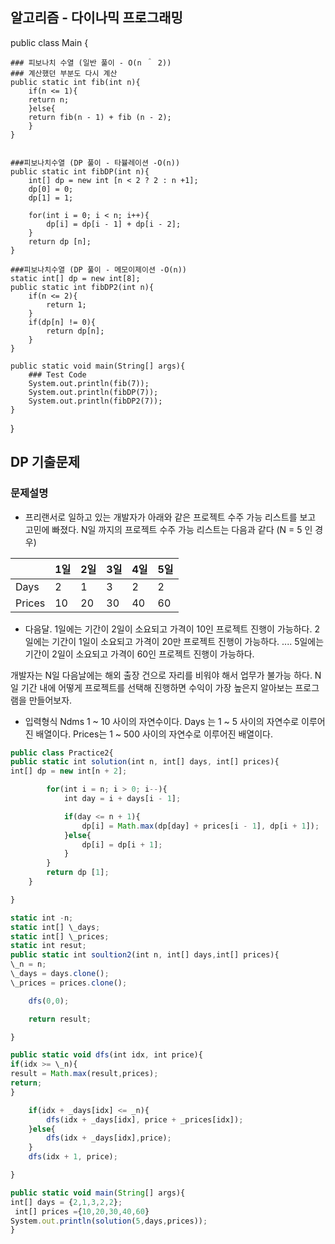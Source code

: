 ## 알고리즘 - 다이나믹 프로그래밍

public class Main {

    ### 피보나치 수열 (일반 풀이 - O(n ＾ 2))
    ### 계산했던 부분도 다시 계산
    public static int fib(int n){
        if(n <= 1){
        return n;
        }else{
        return fib(n - 1) + fib (n - 2);
        }
    }


    ###피보나치수열 (DP 풀이 - 타뷸레이션 -O(n))
    public static int fibDP(int n){
        int[] dp = new int [n < 2 ? 2 : n +1];
        dp[0] = 0;
        dp[1] = 1;

        for(int i = 0; i < n; i++){
            dp[i] = dp[i - 1] + dp[i - 2];
        }
        return dp [n];
    }

    ###피보나치수열 (DP 풀이 - 메모이제이션 -O(n))
    static int[] dp = new int[8];
    public static int fibDP2(int n){
        if(n <= 2){
            return 1;
        }
        if(dp[n] != 0){
            return dp[n];
        }
    }

    public static void main(String[] args){
        ### Test Code
        System.out.println(fib(7));
        System.out.println(fibDP(7));
        System.out.println(fibDP2(7));
    }

}

## DP 기출문제

### 문제설명

- 프리랜서로 일하고 있는 개발자가 아래와 같은 프로젝트 수주 가능 리스트를 보고 고민에 빠졌다.
  N일 까지의 프로젝트 수주 가능 리스트는 다음과 같다 (N = 5 인 경우)

|        | 1일 | 2일 | 3일 | 4일 | 5일 |
| ------ | --- | --- | --- | --- | --- |
| Days   | 2   | 1   | 3   | 2   | 2   |
| Prices | 10  | 20  | 30  | 40  | 60  |

- 다음달.
  1일에는 기간이 2일이 소요되고 가격이 10인 프로젝트 진행이 가능하다.
  2일에는 기간이 1일이 소요되고 가격이 20만 프로젝트 진행이 가능하다.
  ....
  5일에는 기간이 2일이 소요되고 가격이 60인 프로젝트 진행이 가능하다.

개발자는 N일 다음날에는 해외 출장 건으로 자리를 비워야 해서 업무가 불가능 하다.
N일 기간 내에 어떻게 프로젝트를 선택해 진행하면
수익이 가장 높은지 알아보는 프로그램을 만들어보자.

- 입력형식
  Ndms 1 ~ 10 사이의 자연수이다.
  Days 는 1 ~ 5 사이의 자연수로 이루어진 배열이다.
  Prices는 1 ~ 500 사이의 자연수로 이루어진 배열이다.
```jsx
public class Practice2{
public static int solution(int n, int[] days, int[] prices){
int[] dp = new int[n + 2];

        for(int i = n; i > 0; i--){
            int day = i + days[i - 1];

            if(day <= n + 1){
                dp[i] = Math.max(dp[day] + prices[i - 1], dp[i + 1]);
            }else{
                dp[i] = dp[i + 1];
            }
        }
        return dp [1];
    }

}

static int -n;
static int[] \_days;
static int[] \_prices;
static int resut;
public static int soultion2(int n, int[] days,int[] prices){
\_n = n;
\_days = days.clone();
\_prices = prices.clone();

    dfs(0,0);

    return result;

}

public static void dfs(int idx, int price){
if(idx >= \_n){
result = Math.max(result,prices);
return;
}

    if(idx + _days[idx] <= _n){
        dfs(idx + _days[idx], price + _prices[idx]);
    }else{
        dfs(idx + _days[idx],price);
    }
    dfs(idx + 1, price);

}

public static void main(String[] args){
int[] days = {2,1,3,2,2};  
 int[] prices ={10,20,30,40,60}
System.out.println(solution(5,days,prices));
}
```
